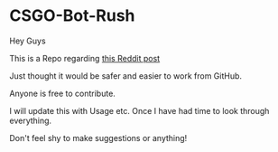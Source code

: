 # CSGO-Bot-Rush

Hey Guys

This is a Repo regarding [this Reddit post](https://www.reddit.com/r/GlobalOffensive/comments/5vj0kt/shut_down_a_rush_training_script/)

Just thought it would be safer and easier to work from GitHub.

Anyone is free to contribute.

I will update this with Usage etc. Once I have had time to look through everything.

Don't feel shy to make suggestions or anything!
